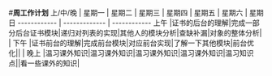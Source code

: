 #**周工作计划**
上/中/晚 | 星期一 | 星期二 | 星期三 | 星期四 | 星期五 | 星期六 | 星期日
------------ | ------------- | ------------
上午 |证书的后台的理解|完成一部分后台证书模块|递归对列表的实现|其他人的模块分析|查缺补漏|对象的整体分析|    |
下午 |证书前台的理解|完成前台模块|对应前台实现|了解一下其他模块|前台优化||    |
晚上 |温习课外知识|温习课外知识|温习课外知识|温习课外知识|温习知识点||看一些课外的知识|